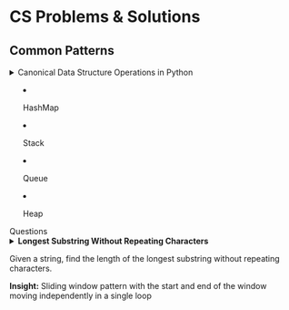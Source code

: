 # CS Problems & Solutions

## Common Patterns

<details>
  <summary>
    Canonical Data Structure Operations in Python

* HashMap    
* Stack
* Queue
* Heap
    
  </summary>
### HashMap
```
d = {}
d['a'] = 2
d['b'] = 1
'b' in d
=> True
del d['b']
'b' in d
=> False
d.get('b')
=> None
```

### Stack  
```
stack = []
stack.append('a')
stack.append('b')
stack.pop()
=> 'b'
'a' in stack
=> True
stack.pop()
=> 'a'
```
### Queue
```
# Method 1
from collections import deque 
q = deque()
q.append('a') 
q.append('b')
q.popleft()
=> 'a'
'b' in q
=> True
q.popleft()
=> 'b'

# Method 2
from Queue import Queue 
q = Queue()
q.put('a') 
q.put('b')
q.get()
=> 'a'
'b' in q
=> TypeError: argument of type 'instance' is not iterable
q.get()
=> 'b'

```

### Heap
```
from heapq import heappush, heeppop
h = []
heappush(h, 'a')
heappush(h, 'c')
heappush(h, 'b')
heappop()
Traceback (most recent call last):
  File "<stdin>", line 1, in <module>
TypeError: heappop() takes exactly one argument (0 given)
heappop(h)
'a'
heappop(h)
'b'
heappop(h)
'c'
```
</details

## Questions

<details>
  <summary>
  <b>Longest Substring Without Repeating Characters</b>
  
  Given a string, find the length of the longest substring without repeating characters.
  
  <b>Insight:</b> 
  Sliding window pattern with the start and end of the window moving independently in a single loop
  </summary>
  
```
class Solution(object):    
    def lengthOfLongestSubstring(self, s):
        """
        :type s: str
        :rtype: int
        """
        max_substr_len = 0
        if len(s) <= 1:
            return len(s)
        
        max_substr_len = 0        
        char_dict = {}
        i = 0
        j = 0
        substr_len = 0
        n = len(s)
        while i < n and j < n:
            if s[j] not in char_dict.keys():
                char_dict[s[j]] = 1
                j += 1
                max_substr_len = max([max_substr_len, j - i])
            else:
                del char_dict[s[i]]
                i += 1
                    
        return max_substr_len

```

</details>
